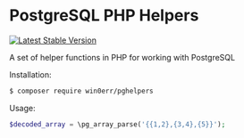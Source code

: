 # PostgreSQL PHP Helpers
[![Latest Stable Version](https://img.shields.io/packagist/v/win0err/pghelpers.svg?style=flat-square)](https://packagist.org/packages/win0err/pghelpers)
 

A set of helper functions in PHP for working with PostgreSQL

Installation: 
```bash
$ composer require win0err/pghelpers
```

Usage: 
```php
$decoded_array = \pg_array_parse('{{1,2},{3,4},{5}}');
```